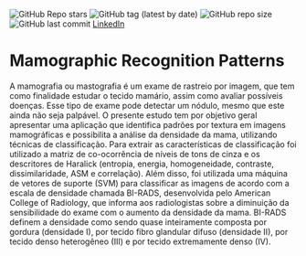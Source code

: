 ![GitHub Repo stars](https://img.shields.io/github/stars/lucasbottrel/Mamographic_Recognition_Patterns?style=for-the-badge) ![GitHub tag (latest by date)](https://img.shields.io/github/v/tag/lucasbottrel/Mamographic_Recognition_Patterns?color=%230058e6&label=version&style=for-the-badge) ![GitHub repo size](https://img.shields.io/github/repo-size/lucasbottrel/Mamographic_Recognition_Patterns?style=for-the-badge) ![GitHub last commit](https://img.shields.io/github/last-commit/lucasbottrel/Mamographic_Recognition_Patterns?style=for-the-badge) [LinkedIn][linkedin-url]

# Mamographic Recognition Patterns

A mamografia ou mastografia é um exame de rastreio por imagem, que tem como finalidade estudar o tecido mamário, assim como avaliar possíveis doenças. Esse tipo de exame pode detectar um nódulo, mesmo que este ainda não seja palpável. O presente estudo tem por objetivo geral apresentar uma aplicação que identifica padrões por textura em imagens mamográficas e possibilita a análise da densidade da mama, utilizando técnicas de classificação. Para extrair as características de classificação foi utilizado a matriz de co-ocorrência de níveis de tons de cinza e os descritores de Haralick (entropia, energia, homogeneidade, contraste, dissimilaridade, ASM e correlação). Além disso, foi utilizada uma máquina de vetores de suporte (SVM) para classificar as imagens de acordo com a escala de densidade chamada BI-RADS, desenvolvida pelo American College of Radiology, que informa aos radiologistas sobre a diminuição da sensibilidade do exame com o aumento da densidade da mama. BI-RADS definem a densidade como sendo quase inteiramente composta por gordura (densidade I), por tecido fibro glandular difuso (densidade II), por tecido denso heterogêneo (III) e por tecido extremamente denso (IV).

[linkedin-url]: [linkedin.com/in/vinícius-silva-mendes-aaaa54180](https://www.linkedin.com/in/vin%C3%ADcius-silva-mendes-aaaa54180)
